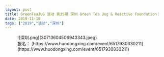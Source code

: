 ```yaml
---
layout: post
title: GreenTeaJUG 活动 第35期 深圳 Green Tea Jug & Reactive Foundation：Reactive 架构专场（深圳站）
date: 2019-11-18
tags: ["2019","活动","深圳"]
---
```


<!-- wp:image -->
<figure class="wp-block-image">![深圳.png](30713604506943343.jpeg)<figcaption>报名： [https://www.huodongxing.com/event/6517930330211](https://www.huodongxing.com/event/6517930330211) </figcaption></figure>
<!-- /wp:image -->

<!-- wp:paragraph -->

<!-- /wp:paragraph -->